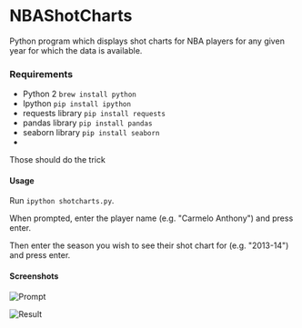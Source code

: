 # NBAShotCharts
Python program which displays shot charts for NBA players for any given year for which the data is available.

### Requirements
* Python 2 `brew install python`
* Ipython `pip install ipython`
* requests library `pip install requests`
* pandas library `pip install pandas`
* seaborn library `pip install seaborn`
* 
Those should do the trick

#### Usage

Run `ipython shotcharts.py`.

When prompted, enter the player name (e.g. "Carmelo Anthony") and press enter.

Then enter the season you wish to see their shot chart for (e.g. "2013-14") and press enter.

#### Screenshots

![Prompt](http://i.imgur.com/00OsuCk.png)

![Result](http://i.imgur.com/ebVgzS1.png)
